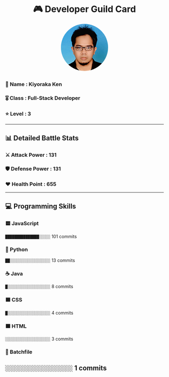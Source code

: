<div align="center">

# 🎮 Developer Guild Card

<!-- Replace with your profile image -->
<img src="./assets/profile.png" width="150" height="150" style="border-radius: 50%"/>
</div>

##    
### 👤 Name : Kiyoraka Ken
### 🎖️ Class : Full-Stack Developer
### ⭐ Level : 3

---
## 📊 Detailed Battle Stats

### ⚔️ Attack Power : 131 
### 🛡️ Defense Power : 131 
### ❤️ Health Point : 655 

---
## 💻 Programming Skills

### 🟨 JavaScript
`███████████████░░░░░` 101 commits

### 🐍 Python
`██░░░░░░░░░░░░░░░░░░` 13 commits

### ☕ Java
`█░░░░░░░░░░░░░░░░░░░` 8 commits

### 🟦 CSS
`█░░░░░░░░░░░░░░░░░░░` 4 commits

### 🟧 HTML
`░░░░░░░░░░░░░░░░░░░░` 3 commits

### 📝 Batchfile
`░░░░░░░░░░░░░░░░░░░░` 1 commits
---